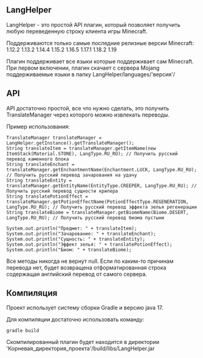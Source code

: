 ## LangHelper
LangHelper - это простой API плагин, который позволяет получить любую переведенную строку клиента игры Minecraft.

Поддерживаются только самые последние релизные версии Minecraft:
1.12.2
1.13.2
1.14.4
1.15.2
1.16.5
1.17.1
1.18.2
1.19

Плагин поддерживает все языки которые поддерживает сам Minecraft.
При первом включении, плагин скачает с сервера Mojang поддерживаемые языки в папку LangHelper/languages/'версия'/

## API
API достаточно простой, все что нужно сделать, это получить TranslateManager через которого можно извлекать переводы.

Пример использования:
```
TranslateManager translateManager = LangHelper.getInstance().getTranslateManager();
String translateItem = translateManager.getItemName(new ItemStack(Material.STONE), LangType.RU_RU); // Получить русский перевод каменного блока
String translateEnchant = translateManager.getEnchantmentName(Enchantment.LUCK, LangType.RU_RU); // Получить русский перевод зачарования на удачу
String translateEntity = translateManager.getEntityName(EntityType.CREEPER, LangType.RU_RU); // Получить русский перевод сущности крипера
String translatePotionEffect = translateManager.getPotionEffectName(PotionEffectType.REGENERATION, LangType.RU_RU); // Получить русский перевод эффекта зелья регенерации
String translateBiome = translateManager.getBiomeName(Biome.DESERT, LangType.RU_RU); // Получить русский перевод биома пустыни

System.out.println("Предмет: " + translateItem);
System.out.println("Зачарование: " + translateEnchant);
System.out.println("Сущность: " + translateEntity);
System.out.println("Эффект зелья: " + translatePotionEffect);
System.out.println("Биом: " + translateBiome);
```
Все методы никогда не вернут null. Если по каким-то причинам перевода нет, будет возвращена отформатированная строка содержащая английский перевод от самого сервера.

## Компиляция
Проект использует систему сборки Gradle и версию java 17.

Для компиляции достаточно использовать команду:
```
gradle build
```
Скомпилированный плагин будет находится в директории 'Корневая_директория_проекта'/build/libs/LangHelper.jar


